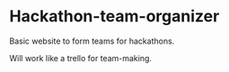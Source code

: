 Hackathon-team-organizer
========================

Basic website to form teams for hackathons. 

Will work like a trello for team-making.